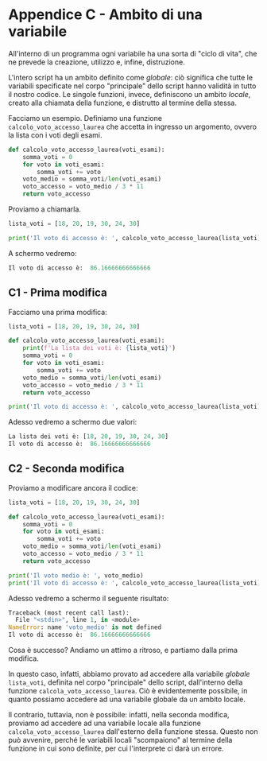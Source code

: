 # Appendice C - Ambito di una variabile

All'interno di un programma ogni variabile ha una sorta di "ciclo di vita", che ne prevede la creazione, utilizzo e, infine, distruzione.

L'intero script ha un ambito definito come *globale*: ciò significa che tutte le variabili specificate nel corpo "principale" dello script hanno validità in tutto il nostro codice. Le singole funzioni, invece, definiscono un ambito *locale*, creato alla chiamata della funzione, e distrutto al termine della stessa.

Facciamo un esempio. Definiamo una funzione `calcolo_voto_accesso_laurea` che accetta in ingresso un argomento, ovvero la lista con i voti degli esami.

```py
def calcolo_voto_accesso_laurea(voti_esami):
    somma_voti = 0
    for voto in voti_esami:
        somma_voti += voto
    voto_medio = somma_voti/len(voti_esami)
    voto_accesso = voto_medio / 3 * 11
    return voto_accesso
```

Proviamo a chiamarla.

```py
lista_voti = [18, 20, 19, 30, 24, 30]

print('Il voto di accesso è: ', calcolo_voto_accesso_laurea(lista_voti))
```

A schermo vedremo:

```py
Il voto di accesso è:  86.16666666666666
```

## C1 - Prima modifica

Facciamo una prima modifica:

```py
lista_voti = [18, 20, 19, 30, 24, 30]

def calcolo_voto_accesso_laurea(voti_esami):
    print(f'La lista dei voti è: {lista_voti}')
    somma_voti = 0
    for voto in voti_esami:
        somma_voti += voto
    voto_medio = somma_voti/len(voti_esami)
    voto_accesso = voto_medio / 3 * 11
    return voto_accesso

print('Il voto di accesso è: ', calcolo_voto_accesso_laurea(lista_voti))
```

Adesso vedremo a schermo due valori:

```py
La lista dei voti è: [18, 20, 19, 30, 24, 30]
Il voto di accesso è:  86.16666666666666
```

## C2 - Seconda modifica

Proviamo a modificare ancora il codice:

```py
lista_voti = [18, 20, 19, 30, 24, 30]

def calcolo_voto_accesso_laurea(voti_esami):
    somma_voti = 0
    for voto in voti_esami:
        somma_voti += voto
    voto_medio = somma_voti/len(voti_esami)
    voto_accesso = voto_medio / 3 * 11
    return voto_accesso

print('Il voto medio è: ', voto_medio)
print('Il voto di accesso è: ', calcolo_voto_accesso_laurea(lista_voti))
```

Adesso vedremo a schermo il seguente risultato:

```py
Traceback (most recent call last):
  File "<stdin>", line 1, in <module>
NameError: name 'voto_medio' is not defined
Il voto di accesso è:  86.16666666666666
```

Cosa è successo? Andiamo un attimo a ritroso, e partiamo dalla prima modifica.

In questo caso, infatti, abbiamo provato ad accedere alla variabile *globale* `lista_voti`, definita nel corpo "principale" dello script, dall'interno della funzione `calcola_voto_accesso_laurea`. Ciò è evidentemente possibile, in quanto possiamo accedere ad una variabile globale da un ambito locale.

Il contrario, tuttavia, non è possibile: infatti, nella seconda modifica, proviamo ad accedere ad una variabile locale alla funzione `calcola_voto_accesso_laurea` dall'esterno della funzione stessa. Questo non può avvenire, perché le variabili locali "scompaiono" al termine della funzione in cui sono definite, per cui l'interprete ci darà un errore.

